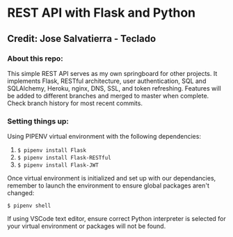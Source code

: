 # REST API with Flask and Python
## Credit: Jose Salvatierra - Teclado

### About this repo:
This simple REST API serves as my own springboard for other projects.  It implements Flask, RESTful architecture, user authentication, SQL and SQLAlchemy, Heroku, nginx, DNS, SSL, and token refreshing.  Features will be added to different branches and merged to master when complete.  Check branch history for most recent commits.

### Setting things up:

Using PIPENV virtual environment with the following dependencies:
1. `$ pipenv install Flask`
2. `$ pipenv install Flask-RESTful`
3. `$ pipenv install Flask-JWT`

Once virtual environment is initialized and set up with our dependancies, remember to launch the environment to ensure global packages aren't changed:

`$ pipenv shell`

If using VSCode text editor, ensure correct Python interpreter is selected for your virtual environment or packages will not be found.